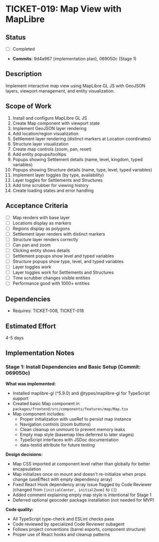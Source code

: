 # TICKET-019: Map View with MapLibre

## Status

- [ ] Completed
- **Commits**: 9d4a967 (implementation plan), 069050c (Stage 1)

## Description

Implement interactive map view using MapLibre GL JS with GeoJSON layers, viewport management, and entity visualization.

## Scope of Work

1. Install and configure MapLibre GL JS
2. Create Map component with viewport state
3. Implement GeoJSON layer rendering
4. Add location/region visualization
5. Settlement layer rendering (distinct markers at Location coordinates)
6. Structure layer visualization
7. Create map controls (zoom, pan, reset)
8. Add entity popups/tooltips
9. Popups showing Settlement details (name, level, kingdom, typed variables)
10. Popups showing Structure details (name, type, level, typed variables)
11. Implement layer toggles (by type, availability)
12. Layer toggles for Settlements and Structures
13. Add time scrubber for viewing history
14. Create loading states and error handling

## Acceptance Criteria

- [ ] Map renders with base layer
- [ ] Locations display as markers
- [ ] Regions display as polygons
- [ ] Settlement layer renders with distinct markers
- [ ] Structure layer renders correctly
- [ ] Can pan and zoom
- [ ] Clicking entity shows details
- [ ] Settlement popups show level and typed variables
- [ ] Structure popups show type, level, and typed variables
- [ ] Layer toggles work
- [ ] Layer toggles work for Settlements and Structures
- [ ] Time scrubber changes visible entities
- [ ] Performance good with 1000+ entities

## Dependencies

- Requires: TICKET-008, TICKET-018

## Estimated Effort

4-5 days

## Implementation Notes

### Stage 1: Install Dependencies and Basic Setup (Commit: 069050c)

**What was implemented:**

- Installed maplibre-gl (^5.9.0) and @types/maplibre-gl for TypeScript support
- Created basic Map component in `packages/frontend/src/components/features/map/Map.tsx`
- Map component includes:
  - Proper initialization with useRef to persist map instance
  - Navigation controls (zoom buttons)
  - Clean cleanup on unmount to prevent memory leaks
  - Empty map style (basemap tiles deferred to later stages)
  - TypeScript interfaces with JSDoc documentation
  - data-testid attribute for future testing

**Design decisions:**

- Map CSS imported at component level rather than globally for better encapsulation
- Map initializes once on mount and doesn't re-initialize when props change (useEffect with empty dependency array)
- Fixed React Hook dependency array issue flagged by Code Reviewer (changed from `[initialCenter, initialZoom]` to `[]`)
- Added comment explaining empty map style is intentional for Stage 1
- Deferred optional geocoder package installation (not needed for MVP)

**Code quality:**

- All TypeScript type-check and ESLint checks pass
- Code reviewed by specialized Code Reviewer subagent
- Follows project conventions (barrel exports, component structure)
- Proper use of React hooks and cleanup patterns

